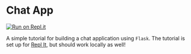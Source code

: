 # Chat App

[![Run on Repl.it](https://repl.it/badge/github/tylerkrupicka/chat)](https://repl.it/github/tylerkrupicka/chat)


A simple tutorial for building a chat application using `Flask`. The tutorial is set up for [Repl It](https://repl.it), but should work locally as well!
